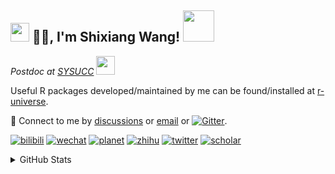 
<h2><img src="https://emojis.slackmojis.com/emojis/images/1531849430/4246/blob-sunglasses.gif?1531849430" width="30"/> 🙏🏻, I'm Shixiang Wang! <img src="https://media.giphy.com/media/12oufCB0MyZ1Go/giphy.gif" width="50"></h2>

<p><em>Postdoc at <a href="https://sysucc.org.cn/">SYSUCC</a> <img src="https://media.giphy.com/media/WUlplcMpOCEmTGBtBW/giphy.gif" width="30"> 
</em></p>

Useful R packages developed/maintained by me can be found/installed at [r-universe](https://shixiangwang.r-universe.dev/).

💬 Connect to me by
[discussions](https://github.com/ShixiangWang/self-study/discussions) or [email](mailto:w_shixiang@163.com) or [![Gitter](https://badges.gitter.im/ShixiangWang/community.svg)](https://gitter.im/ShixiangWang/community?utm_source=badge&utm_medium=badge&utm_campaign=pr-badge). 

[![bilibili](https://img.shields.io/badge/王诗翔-B站-yellow)](https://space.bilibili.com/11553374) [![wechat](https://img.shields.io/badge/王诗翔-微信公众号-important)](https://shixiangwang.github.io/home/logo/qrcode.jpg) [![planet](https://img.shields.io/badge/王诗翔-知识星球-blueviolet)](https://t.zsxq.com/rBqbIei)  [![zhihu](https://img.shields.io/badge/王诗翔-知乎-blue)](https://www.zhihu.com/people/shixiangwang) [![twitter](https://img.shields.io/badge/WangShxiang-twitter-ff69b4)](https://twitter.com/WangShxiang) [![scholar](https://img.shields.io/badge/ShixiangWang-Scholar-00ffff)](https://scholar.google.com/citations?user=FvNp0NkAAAAJ) 

<details>
 
<summary>GitHub Stats</summary>


<!--START_SECTION:waka-->
**🐱 My GitHub Data** 

> 🏆 1,542 Contributions in the Year 2022
 > 
> 📦 4.1 MB Used in GitHub's Storage 
 > 
> 🚫 Not Opted to Hire
 > 
> 📜 80 Public Repositories 
 > 
> 🔑 19 Private Repositories  
 > 
**I'm an Early 🐤** 

```text
🌞 Morning    349 commits    ████░░░░░░░░░░░░░░░░░░░░░   16.26% 
🌆 Daytime    816 commits    █████████░░░░░░░░░░░░░░░░   38.01% 
🌃 Evening    826 commits    █████████░░░░░░░░░░░░░░░░   38.47% 
🌙 Night      156 commits    █░░░░░░░░░░░░░░░░░░░░░░░░   7.27%

```
📅 **I'm Most Productive on Tuesday** 

```text
Monday       317 commits    ███░░░░░░░░░░░░░░░░░░░░░░   14.76% 
Tuesday      406 commits    ████░░░░░░░░░░░░░░░░░░░░░   18.91% 
Wednesday    348 commits    ████░░░░░░░░░░░░░░░░░░░░░   16.21% 
Thursday     336 commits    ████░░░░░░░░░░░░░░░░░░░░░   15.65% 
Friday       363 commits    ████░░░░░░░░░░░░░░░░░░░░░   16.91% 
Saturday     177 commits    ██░░░░░░░░░░░░░░░░░░░░░░░   8.24% 
Sunday       200 commits    ██░░░░░░░░░░░░░░░░░░░░░░░   9.32%

```


**I Mostly Code in R** 

```text
R                        51 repos            ██████████████░░░░░░░░░░░   56.67% 
HTML                     11 repos            ███░░░░░░░░░░░░░░░░░░░░░░   12.22% 
Shell                    5 repos             █░░░░░░░░░░░░░░░░░░░░░░░░   5.56% 
Go                       5 repos             █░░░░░░░░░░░░░░░░░░░░░░░░   5.56% 
JavaScript               5 repos             █░░░░░░░░░░░░░░░░░░░░░░░░   5.56%

```



 Last Updated on 30/10/2022 18:46:22 UTC
<!--END_SECTION:waka-->

> These Readme stats are generated using github action [awesome-readme-stats](https://github.com/anmol098/waka-readme-stats)

-----

**NOTE: Top languages does not indicate my skill level or anything like that. It is just a metric of which languages have been hosted by me on GitHub based on the usage across repositories.**

</details>
